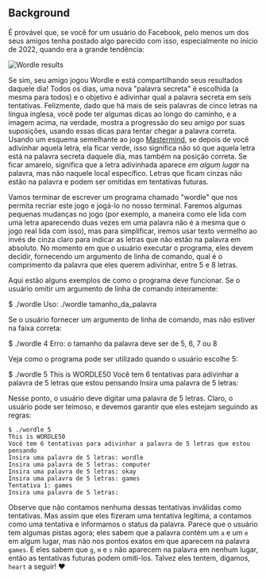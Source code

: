 Background
----------

É provável que, se você for um usuário do Facebook, pelo menos um dos seus amigos tenha postado algo parecido com isso, especialmente no início de 2022, quando era a grande tendência:

![Wordle results](https://cs50.harvard.edu/x/2023/psets/2/wordle50/wordle.png)

Se sim, seu amigo jogou Wordle e está compartilhando seus resultados daquele dia! Todos os dias, uma nova "palavra secreta" é escolhida (a mesma para todos) e o objetivo é adivinhar qual a palavra secreta em seis tentativas. Felizmente, dado que há mais de seis palavras de cinco letras na língua inglesa, você pode ter algumas dicas ao longo do caminho, e a imagem acima, na verdade, mostra a progressão do seu amigo por suas suposições, usando essas dicas para tentar chegar a palavra correta. Usando um esquema semelhante ao jogo [Mastermind](https://en.wikipedia.org/wiki/Mastermind_(board_game)), se depois de você adivinhar aquela letra, ela ficar verde, isso significa não só que aquela letra está na palavra secreta daquele dia, mas também na posição correta. Se ficar amarelo, significa que a letra adivinhada aparece _em algum lugar_ na palavra, mas não naquele local específico. Letras que ficam cinzas não estão na palavra e podem ser omitidas em tentativas futuras.

Vamos terminar de escrever um programa chamado "wordle" que nos permita recriar este jogo e jogá-lo no nosso terminal. Faremos algumas pequenas mudanças no jogo (por exemplo, a maneira como ele lida com uma letra aparecendo duas vezes em uma palavra não é a mesma que o jogo real lida com isso), mas para simplificar, iremos usar texto vermelho ao invés de cinza claro para indicar as letras que não estão na palavra em absoluto. No momento em que o usuário executar o programa, eles devem decidir, fornecendo um argumento de linha de comando, qual é o comprimento da palavra que eles querem adivinhar, entre 5 e 8 letras.

Aqui estão alguns exemplos de como o programa deve funcionar. Se o usuário omitir um argumento de linha de comando inteiramente:

  $ ./wordle
  Uso: ./wordle tamanho_da_palavra

Se o usuário fornecer um argumento de linha de comando, mas não estiver na faixa correta:

  $ ./wordle 4
  Erro: o tamanho da palavra deve ser de 5, 6, 7 ou 8

Veja como o programa pode ser utilizado quando o usuário escolhe 5:

  $ ./wordle 5
  This is WORDLE50
  Você tem 6 tentativas para adivinhar a palavra de 5 letras que estou pensando
  Insira uma palavra de 5 letras:

Nesse ponto, o usuário deve digitar uma palavra de 5 letras. Claro, o usuário pode ser teimoso, e devemos garantir que eles estejam seguindo as regras:

    
<pre><code>$ ./wordle 5
<span class="right">This is WORDLE50</span>
Você tem 6 tentativas para adivinhar a palavra de 5 letras que estou pensando
Insira uma palavra de 5 letras: wordle
Insira uma palavra de 5 letras: computer
Insira uma palavra de 5 letras: okay
Insira uma palavra de 5 letras: games
Tentativa 1: <span class="wrong">g</span><span class="close_">a</span><span class="wrong">m</span><span class="close_">e</span><span class="wrong">s</span>
Insira uma palavra de 5 letras:
</code></pre>
    

Observe que não contamos nenhuma dessas tentativas inválidas como tentativas. Mas assim que eles fizeram uma tentativa legítima, a contamos como uma tentativa e informamos o status da palavra. Parece que o usuário tem algumas pistas agora; eles sabem que a palavra contém um `a` e um `e` em algum lugar, mas não nos pontos exatos em que aparecem na palavra `games`. E eles sabem que `g`, `m` e `s` não aparecem na palavra em nenhum lugar, então as tentativas futuras podem omiti-los. Talvez eles tentem, digamos, `heart` a seguir! ❤️